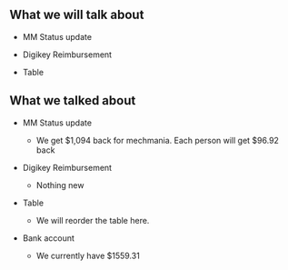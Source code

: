 ## What we will talk about

- MM Status update

- Digikey Reimbursement

- Table


## What we talked about

- MM Status update
	
	- We get $1,094 back for mechmania. Each person will get $96.92 back

- Digikey Reimbursement

	- Nothing new

- Table

	- We will reorder the table here. 

- Bank account

	- We currently have $1559.31


